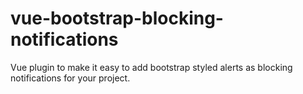 # vue-bootstrap-blocking-notifications
Vue plugin to make it easy to add bootstrap styled alerts as blocking notifications for your project.
